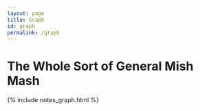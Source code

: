 ```yaml
---
layout: page
title: Graph
id: graph
permalink: /graph
---
```


# The Whole Sort of General Mish Mash

{% include notes_graph.html %}